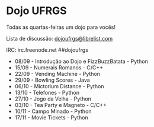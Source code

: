 # Dojo UFRGS 
Todas as quartas-feiras um dojo para vocês!

Lista de discussão: dojoufrgs@librelist.com

IRC: irc.freenode.net \#\#dojoufrgs

* 08/09 - Introdução ao Dojo e FizzBuzzBatata - Python
* 15/09 - Numerais Romanos - C/C++
* 22/09 - Vending Machine - Python
* 29/09 - Bowling Scores - Java 
* 06/10 - Mictorium Distance - Python
* 13/10 - Telefones - Python
* 27/10 - Jogo da Velha - Python
* 03/10 - Tea Party e Magneto - C/C++
* 10/11 - Campo Minado - Python
* 17/11 - Movie Tickets - Python

